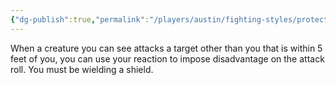 ```yaml
---
{"dg-publish":true,"permalink":"/players/austin/fighting-styles/protection/"}
---
```


When a creature you can see attacks a target other than you that is within 5 feet of you, you can use your reaction to impose disadvantage on the attack roll. You must be wielding a shield.